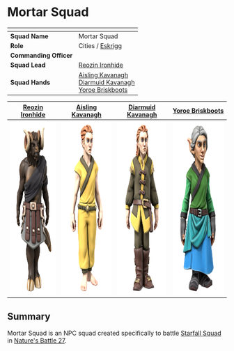 # Mortar Squad

| []() | |
| --- | --- |
| **Squad Name** | Mortar Squad | squad.2
| **Role** | Cities / [Eskrigg](../../../places/cities/eskrigg.md) |
| **Commanding Officer** | |
| **Squad Lead** | [Reozin Ironhide](../../../characters/reozin-ironhide.md) |
| **Squad Hands** | [Aisling Kavanagh](../../../characters/aisling-kavanagh.md)<br>[Diarmuid Kavanagh](../../../characters/diarmuid-kavanagh.md)<br>[Yoroe Briskboots](../../../characters/yoroe-briskboots.md) |

| [Reozin Ironhide](../../../characters/reozin-ironhide.md) | [Aisling Kavanagh](../../../characters/aisling-kavanagh.md) | [Diarmuid Kavanagh](../../../characters/diarmuid-kavanagh.md) | [Yoroe Briskboots](../../../characters/yoroe-briskboots.md) |
|:---:|:---:|:---:|:---:|
| <img src="https://raw.githubusercontent.com/jesskelsall/astarus-images/main/characters/portraits/0d2b35effd2a79a3.png" height="400" /> | <img src="https://raw.githubusercontent.com/jesskelsall/astarus-images/main/characters/portraits/9f82606a878e8670.png" height="400" /> | <img src="https://raw.githubusercontent.com/jesskelsall/astarus-images/main/characters/portraits/fb8999bb3c66fdba.png" height="400" /> | <img src="https://raw.githubusercontent.com/jesskelsall/astarus-images/main/characters/portraits/6eb8c70293226e14.png" height="400" /> |

## Summary

Mortar Squad is an NPC squad created specifically to battle [Starfall Squad](starfall-squad.md) in [Nature's Battle 27](../../../storylines/ended/natures-battle-27.md).
